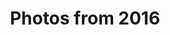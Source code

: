 ---
layout: photo_set
title: Photos from 2016
permalink: /photography/2016/

photos:
    set: 2016
---